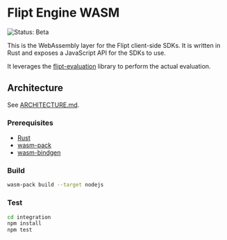 # Flipt Engine WASM

![Status: Beta](https://img.shields.io/badge/status-beta-yellow)

This is the WebAssembly layer for the Flipt client-side SDKs. It is written in Rust and exposes a JavaScript API for the SDKs to use.

It leverages the [flipt-evaluation](../flipt-evaluation) library to perform the actual evaluation.

## Architecture

See [ARCHITECTURE.md](./ARCHITECTURE.md).

### Prerequisites

- [Rust](https://www.rust-lang.org/tools/install)
- [wasm-pack](https://rustwasm.github.io/wasm-pack/installer/)
- [wasm-bindgen](https://rustwasm.github.io/wasm-bindgen/)

### Build

```bash
wasm-pack build --target nodejs
```

### Test

```bash
cd integration
npm install
npm test
```
